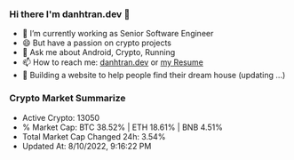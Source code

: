 ### Hi there I'm danhtran.dev 👋

- 🔭 I’m currently working as Senior Software Engineer
- 😄 But have a passion on crypto projects
- 💬 Ask me about Android, Crypto, Running 
- 📫 How to reach me: <a href="https://danhtran.dev" target="_blank">danhtran.dev</a> or <a href="Developer-Resume.pdf" target="_blank">my Resume</a>
- 🌱 Building a website to help people find their dream house (updating ...)

### Crypto Market Summarize
- Active Crypto: 13050
- % Market Cap: BTC 38.52% | ETH 18.61% | BNB 4.51%
- Total Market Cap Changed 24h: 3.54%
- Updated At: 8/10/2022, 9:16:22 PM
